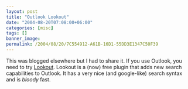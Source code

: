```yaml
---
layout: post
title: "Outlook Lookout"
date: "2004-08-20T07:08:00+06:00"
categories: [misc]
tags: []
banner_image: 
permalink: /2004/08/20/7C554912-A61B-16D1-55DD3E1347C50F39
---
```


This was blogged elsewhere but I had to share it. If you use Outlook, you need to try <a href="http://www.lookoutsoft.com/Lookout/download.html">Lookout</a>. Lookout is a (now) free plugin that adds new search capabilities to Outlook. It has a very nice (and google-like) search syntax and is <i>bloody</i> fast.